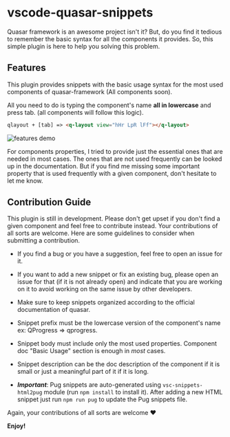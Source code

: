 # vscode-quasar-snippets

Quasar framework is an awesome project isn't it? But, do you find it tedious to remember the basic syntax for all the components it provides. So, this simple plugin is here to help you solving this problem.

## Features

This plugin provides snippets with the basic usage syntax for the most used components of quasar-framework (All components soon).

All you need to do is typing the component's name **all in lowercase** and press tab. (all components will follow this logic).

``` html
qlayout + [tab] => <q-layout view="hHr LpR lFf"></q-layout>
```

![features demo](https://user-images.githubusercontent.com/11301627/61893166-51961b80-af05-11e9-837c-313ffaec4600.gif)

For components properties, I tried to provide just the essential ones that are needed in most cases. The ones that are not used frequently can be looked up in the documentation. But if you find me missing some important property that is used frequently with a given component, don't hesitate to let me know.

## Contribution Guide

This plugin is still in development. Please don't get upset if you don't find a given component and feel free to contribute instead. Your contributions of all sorts are welcome. Here are some guidelines to consider when submitting a contribution.

- If you find a bug or you have a suggestion, feel free to open an issue for it.
- If you want to add a new snippet or fix an existing bug, please open an issue for that (if it is not already open) and indicate that you are working on it to avoid working on the same issue by other developers.
- Make sure to keep snippets organized according to the official documentation of quasar.
- Snippet prefix must be the lowercase version of the component's name ex: QProgress => qprogress.
- Snippet body must include only the most used properties. Component doc "Basic Usage" section is enough in *most* cases.
- Snippet description can be the doc description of the component if it is small or just a meaningful part of it if it is long.

- ***Important***: Pug snippets are auto-generated using `vsc-snippets-html2pug` module (run `npm install` to install it). After adding a new HTML snippet just run `npm run pug` to update the Pug snippets file.

Again, your contributions of all sorts are welcome :heart:

**Enjoy!**
